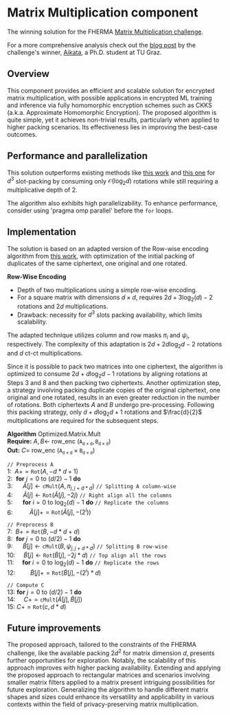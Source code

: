 # Matrix Multiplication component

The winning solution for the FHERMA [Matrix Multiplication challenge](https://fherma.io/challenges/652bf669485c878710fd020b).

For a more comprehensive analysis check out the [blog post](https://fherma.io/content/65de4152bfa5f4ea4471701e) by the challenge's winner, [Aikata](https://www.iaik.tugraz.at/person/aikata-aikata/), a Ph.D. student at TU Graz.

## Overview

This component provides an efficient and scalable solution for encrypted matrix multiplication, with possible applications in encrypted ML training and inference via fully homomorphic encryption schemes such as CKKS (a.k.a. Approximate Homomorphic Encryption).
The proposed algorithm is quite simple, yet it achieves non-trivial results, particularly when applied to higher packing scenarios.
Its effectiveness lies in improving the best-case outcomes.

## Performance and parallelization

This solution outperforms existing methods like [this work](https://eprint.iacr.org/2023/1649.pdf) and [this one](https://eprint.iacr.org/2018/1041.pdf) for $d^3$ slot-packing by consuming only $\mathcal{O}(\log_2{d})$ rotations while still requiring a multiplicative depth of 2.

The algorithm also exhibits high parallelizability.
To enhance performance, consider using 'pragma omp parallel' before the `for` loops.

## Implementation

The solution is based on an adapted version of the Row-wise encoding algorithm from [this work](https://eprint.iacr.org/2023/1649.pdf), with optimization of the initial packing of duplicates of the same ciphertext, one original and one rotated.

**Row-Wise Encoding**
   - Depth of two multiplications using a simple row-wise encoding.
   - For a square matrix with dimensions $d\times d$, requires $2 d+3\log_2(d)-2$ rotations and $2d$ multiplications.
   - Drawback: necessity for $d^3$ slots packing availability, which limits scalability.

The adapted technique utilizes column and row masks $\pi_i$ and $\psi_i$, respectively.
The complexity of this adaptation is $2d+2d\log_2{d}-2$ rotations and $d$ ct-ct multiplications.

Since it is possible to pack two matrices into one ciphertext, the algorithm is optimized to consume $2d+d\log_2{d}-1$ rotations by aligning rotations at Steps 3 and 8 and then packing two ciphertexts.
Another optimization step, a strategy involving packing duplicate copies of the original ciphertext, one original and one rotated, results in an even greater reduction in the number of rotations.
Both ciphertexts $A$ and $B$ undergo pre-processing.
Following this packing strategy, only $d+d\log_2{d}+1$ rotations and $\frac{d}{2}$ multiplications are required for the subsequent steps.

**Algorithm** Optimized.Matrix.Mult\
**Require:** $A,B \leftarrow$ row_enc $(\mathtt{A_{d\times d}},\mathtt{B_{d\times d}})$\
**Out:** $C=$ row_enc $(\mathtt{A_{d\times d}}\times\mathtt{B_{d\times d}})$


`// Preprocess A`\
1: &nbsp;$A +=  \texttt{Rot}(A, -d*d+1 )$\
2: &nbsp;**for** $j=0$ to $(d/2)-1$ **do**\
3: &nbsp;&nbsp;&nbsp;&nbsp;&nbsp;$\tilde{A}[j] \leftarrow  \texttt{cMult}(A, \pi_{j,j+d*d} )$ `// Splitting A column-wise`\
4: &nbsp;&nbsp;&nbsp;&nbsp;&nbsp;$\tilde{A}[j] \leftarrow  \texttt{Rot}(\tilde{A}[j],-2j)$ `// Right align all the columns`\
5: &nbsp;&nbsp;&nbsp;&nbsp;&nbsp;**for** $i=0$ to $\log_2(d)-1$ **do** `// Replicate the columns`\
6: &nbsp;&nbsp;&nbsp;&nbsp;&nbsp;&nbsp;&nbsp;&nbsp;&nbsp;$\tilde{A}[j] +=  \texttt{Rot}(\tilde{A}[j], -(2^i) )$

`// Preprocess B`\
7: &nbsp;$B +=  \texttt{Rot}(B, -d*d+d )$\
8: &nbsp;**for** $j=0$ to $(d/2)-1$ **do**\
9: &nbsp;&nbsp;&nbsp;&nbsp;&nbsp;$\tilde{B}[j] \leftarrow  \texttt{cMult}(B, \psi_{j,j+d*d} )$ `// Splitting B row-wise`\
10: &nbsp;&nbsp;&nbsp;&nbsp;$\tilde{B}[j] \leftarrow  \texttt{Rot}(\tilde{B}[j],-2j*d)$ `// Top align all the rows`\
11: &nbsp;&nbsp;&nbsp;&nbsp;**for** $i=0$ to $\log_2(d)-1$ **do** `// Replicate the rows`\
12: &nbsp;&nbsp;&nbsp;&nbsp;&nbsp;&nbsp;&nbsp;&nbsp;$\tilde{B}[j] +=  \texttt{Rot}(\tilde{B}[j], -(2^i)*d )$

`// Compute C`\
13: **for** $j=0$ to $(d/2)-1$ **do**\
14: &nbsp;&nbsp;&nbsp;&nbsp;$C += \texttt{cMult}(\tilde{A}[j],\tilde{B}[j] )$\
15: $C += \texttt{Rot}(c,d* d )$

## Future improvements

The proposed approach, tailored to the constraints of the FHERMA challenge, like the available packing $2d^2$ for matrix dimension $d$, presents further opportunities for exploration.
Notably, the scalability of this approach improves with higher packing availability.
Extending and applying the proposed approach to rectangular matrices and scenarios involving smaller matrix filters applied to a matrix present intriguing possibilities for future exploration.
Generalizing the algorithm to handle different matrix shapes and sizes could enhance its versatility and applicability in various contexts within the field of privacy-preserving matrix multiplication.
